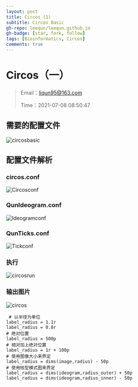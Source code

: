 ```yaml
---
layout: post
title: Circos (1)
subtitle: Circos Basic
gh-repo: leequn/leequn.github.io
gh-badge: [star, fork, follow]
tags: [Bioinformatics, Circos] 
comments: true
---
```


# Circos（一）

> Email：liqun95@163.com
>
> Time：2021-07-08 08:50:47

## 需要的配置文件

![circosbasic](https://picgoqun.oss-cn-beijing.aliyuncs.com/img/circosbasic.png)

## 配置文件解析

### circos.conf

![Circosconf](https://picgoqun.oss-cn-beijing.aliyuncs.com/img/Circosconf.png)

### QunIdeogram.conf

![Ideogramconf](https://picgoqun.oss-cn-beijing.aliyuncs.com/img/Ideogramconf.png)

### QunTicks.conf

![Tickconf](https://picgoqun.oss-cn-beijing.aliyuncs.com/img/Tickconf.png)

### 执行

![circosrun](https://picgoqun.oss-cn-beijing.aliyuncs.com/img/circosrun.png)

### 输出图片

![circos](https://picgoqun.oss-cn-beijing.aliyuncs.com/img/circos.svg)

```shell
 # 以半径为单位
label_radius = 1.1r
label_radius = 0.8r
# 绝对位置
label_radius = 500p
# 相对加上绝对位置
label_radius = 1r + 100p
# 使用图像大小来界定
label_radius = dims(image,radius) - 50p
# 使用核型模式图来界定
label_radius = dims(ideogram,radius_outer) + 50p
label_radius = dims(ideogram,radius_inner) - 50p
```


